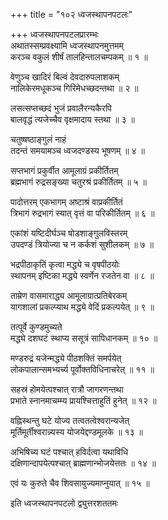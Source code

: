 +++
title = "१०२ ध्वजस्थापनपटलः"

+++
ध्वजस्थापनपटलप्रारम्भः    
अथातस्सम्प्रवक्ष्यामि ध्वजस्थापनमुत्तमम्  
करञ्च वकुलं शीर्षं तालहिन्तालचम्पकम् ॥ १ ॥


वेणुञ्च खादिरं बिल्वं देवदारुपलाशकम्  
नालिकेरमधूकञ्च गिरिमेधच्छदन्तथा ॥ २ ॥


लसत्सप्तच्छदं भुजं प्रवालैरन्यकैरपि  
बालवृद्धं त्यजेच्चैव वृक्षमादाय स्तथा ॥ ३ ॥


चतुष्षष्ठाङ्गुलं नाहं  
तदन्तं समयामञ्च ध्वजदण्डस्य भूषणम् ॥ ४ ॥


सप्तभागं प्रकुर्वीत आमूलाग्रं प्रकीर्तितम्  
ब्रह्मभागं रुद्रसङ्ख्या चतुरश्रं प्रकीर्तितम् ॥ ५ ॥


पादोत्तरम् एकभागम् अष्टाश्रं वाप्रकीर्तितं  
त्रिभागं रुद्रभागं स्यात् वृत्तं वा परिकीर्तितम् ॥ ६ ॥



एकांशं यष्टिदीर्घञ्च षोडशाङ्गुलविस्तरम्  
उपदण्डं त्रियोज्या च न कर्कशं सुशीलकम् ॥ ७ ॥


भद्रपीठाकृतिं कृत्वा मद्ध्ये च वृषपीठयोः  
स्थापनम् इष्टिका मद्ध्ये स्वर्णेन रजतेन वा ॥ ८ ॥


ताम्रेण वासमाराद्ध्य आमूलाग्रात्प्रतिबेरकम्  
यागशालां प्रकल्प्याथ मद्ध्ये वेदिं प्रकल्पयेत् ॥ ९ ॥


तत्पूर्वे कुण्डमुच्यते  
मद्ध्ये दशघटं स्थाप्य ससूत्रं सापिधानकम् ॥ १० ॥


मण्डरुद्रं यजेन्मद्ध्ये पीठशक्तिं समर्पयेत्  
लोकपालान्समभ्यर्च्य पूर्वोक्तविधिनाचरेत् ॥ ११ ॥


सहस्रं होमयेत्पश्चात् रात्रौ जागरणन्तथा  
प्रभाते स्नानमाचम्म्य प्रायश्चित्ताहुतिं हुनेत् ॥ १२ ॥


वह्निस्थन्तु घटे योज्य तत्वतत्वेश्वरान्यजेत्  
मूर्तिमूर्तीश्वरान्न्यस्य योजयेद्दण्डमूलके ॥ १३ ॥


अभिषिच्य घटं पश्चात् हविर्दत्वा यथाविधि  
दक्षिणान्दापयेत्पश्चात् ब्राह्मणान्भोजयेत्ततः ॥ १४ ॥


एवं यः कुरुते चैव शिवसायुज्यमाप्नुयात् ॥ १५ ॥


इति ध्वजस्थापनपटलो द्व्युत्तरशततमः  
